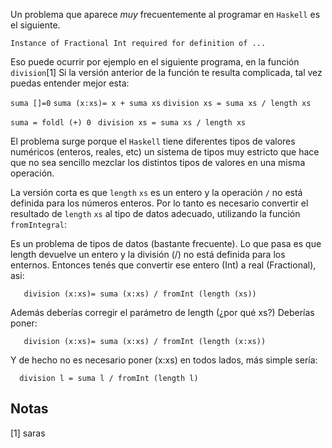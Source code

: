 Un problema que aparece *muy* frecuentemente al programar en `Haskell` es el siguiente.

`Instance of Fractional Int required for definition of ...`

Eso puede ocurrir por ejemplo en el siguiente programa, en la función `division`[1] Si la versión anterior de la función te resulta complicada, tal vez puedas entender mejor esta:

`suma []=0`
`suma (x:xs)= x + suma xs`
`division xs = suma xs / length xs`

`suma = foldl (+) 0 `
`division xs = suma xs / length xs`

El problema surge porque el `Haskell` tiene diferentes tipos de valores numéricos (enteros, reales, etc) un sistema de tipos muy estricto que hace que no sea sencillo mezclar los distintos tipos de valores en una misma operación.

La versión corta es que `length` `xs` es un entero y la operación `/` no está definida para los números enteros. Por lo tanto es necesario convertir el resultado de `length` `xs` al tipo de datos adecuado, utilizando la función `fromIntegral`:

Es un problema de tipos de datos (bastante frecuente). Lo que pasa es que length devuelve un entero y la división (/) no está definida para los enternos. Entonces tenés que convertir ese entero (Int) a real (Fractional), asi:

`   division (x:xs)= suma (x:xs) / fromInt (length (xs))`

Además deberías corregir el parámetro de length (¿por qué xs?) Deberías poner:

`   division (x:xs)= suma (x:xs) / fromInt (length (x:xs))`

Y de hecho no es necesario poner (x:xs) en todos lados, más simple sería:

`  division l = suma l / fromInt (length l)`

Notas
-----

<references />

[1] saras
